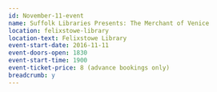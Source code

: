 ```yaml
---
id: November-11-event
name: Suffolk Libraries Presents: The Merchant of Venice
location: felixstowe-library
location-text: Felixstowe Library
event-start-date: 2016-11-11
event-doors-open: 1830
event-start-time: 1900
event-ticket-price: 8 (advance bookings only)
breadcrumb: y
---
```

